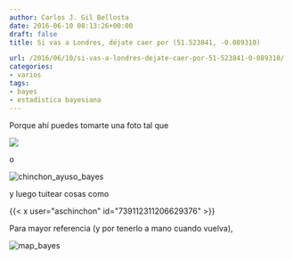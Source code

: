 ```yaml
---
author: Carlos J. Gil Bellosta
date: 2016-06-10 08:13:26+00:00
draft: false
title: Si vas a Londres, déjate caer por (51.523841, -0.089310)

url: /2016/06/10/si-vas-a-londres-dejate-caer-por-51-523841-0-089310/
categories:
- varios
tags:
- bayes
- estadística bayesiana
---
```


Porque ahí puedes tomarte una foto tal que

![](/wp-uploads/2011/06/tumba_bayes.jpg)

o

![chinchon_ayuso_bayes](/wp-uploads/2016/06/chinchon_ayuso_bayes.jpg)

y luego tuitear cosas como

{{< x user="aschinchon" id="739112311206629376" >}}

Para mayor referencia (y por tenerlo a mano cuando vuelva),

![map_bayes](/wp-uploads/2016/06/map_bayes.jpg)